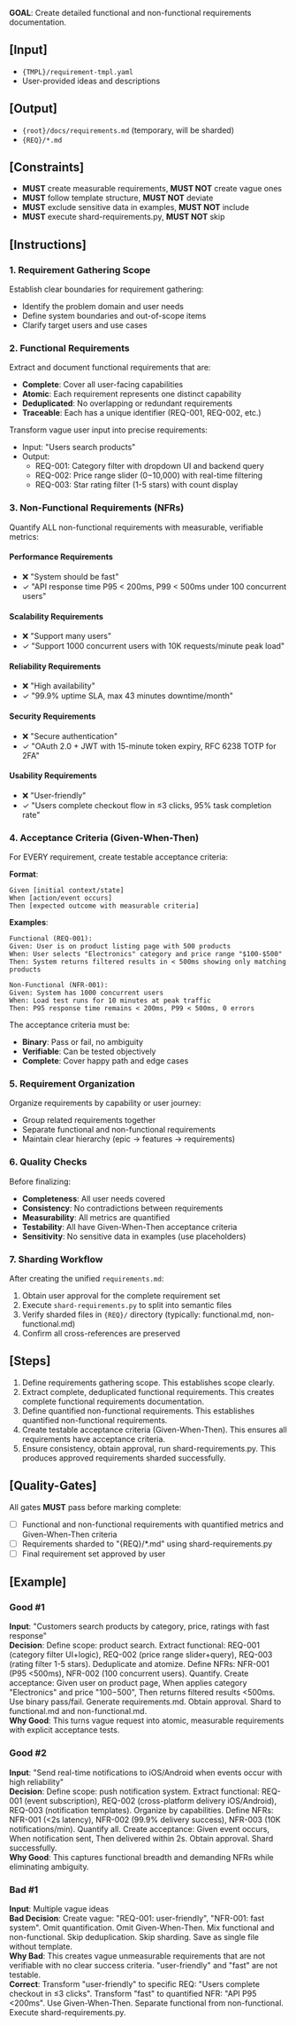 **GOAL**: Create detailed functional and non-functional requirements documentation.

## [Input]
- `{TMPL}/requirement-tmpl.yaml`
- User-provided ideas and descriptions

## [Output]
- `{root}/docs/requirements.md` (temporary, will be sharded)
- `{REQ}/*.md`

## [Constraints]
- **MUST** create measurable requirements, **MUST NOT** create vague ones
- **MUST** follow template structure, **MUST NOT** deviate
- **MUST** exclude sensitive data in examples, **MUST NOT** include
- **MUST** execute shard-requirements.py, **MUST NOT** skip

## [Instructions]

### 1. Requirement Gathering Scope
Establish clear boundaries for requirement gathering:
- Identify the problem domain and user needs
- Define system boundaries and out-of-scope items
- Clarify target users and use cases

### 2. Functional Requirements
Extract and document functional requirements that are:
- **Complete**: Cover all user-facing capabilities
- **Atomic**: Each requirement represents one distinct capability
- **Deduplicated**: No overlapping or redundant requirements
- **Traceable**: Each has a unique identifier (REQ-001, REQ-002, etc.)

Transform vague user input into precise requirements:
- Input: "Users search products"
- Output:
  - REQ-001: Category filter with dropdown UI and backend query
  - REQ-002: Price range slider ($0-$10,000) with real-time filtering
  - REQ-003: Star rating filter (1-5 stars) with count display

### 3. Non-Functional Requirements (NFRs)
Quantify ALL non-functional requirements with measurable, verifiable metrics:

#### Performance Requirements
- ❌ "System should be fast"
- ✓ "API response time P95 < 200ms, P99 < 500ms under 100 concurrent users"

#### Scalability Requirements
- ❌ "Support many users"
- ✓ "Support 1000 concurrent users with 10K requests/minute peak load"

#### Reliability Requirements
- ❌ "High availability"
- ✓ "99.9% uptime SLA, max 43 minutes downtime/month"

#### Security Requirements
- ❌ "Secure authentication"
- ✓ "OAuth 2.0 + JWT with 15-minute token expiry, RFC 6238 TOTP for 2FA"

#### Usability Requirements
- ❌ "User-friendly"
- ✓ "Users complete checkout flow in ≤3 clicks, 95% task completion rate"

### 4. Acceptance Criteria (Given-When-Then)
For EVERY requirement, create testable acceptance criteria:

**Format**:
```
Given [initial context/state]
When [action/event occurs]
Then [expected outcome with measurable criteria]
```

**Examples**:
```
Functional (REQ-001):
Given: User is on product listing page with 500 products
When: User selects "Electronics" category and price range "$100-$500"
Then: System returns filtered results in < 500ms showing only matching products

Non-Functional (NFR-001):
Given: System has 1000 concurrent users
When: Load test runs for 10 minutes at peak traffic
Then: P95 response time remains < 200ms, P99 < 500ms, 0 errors
```

The acceptance criteria must be:
- **Binary**: Pass or fail, no ambiguity
- **Verifiable**: Can be tested objectively
- **Complete**: Cover happy path and edge cases

### 5. Requirement Organization
Organize requirements by capability or user journey:
- Group related requirements together
- Separate functional and non-functional requirements
- Maintain clear hierarchy (epic → features → requirements)

### 6. Quality Checks
Before finalizing:
- **Completeness**: All user needs covered
- **Consistency**: No contradictions between requirements
- **Measurability**: All metrics are quantified
- **Testability**: All have Given-When-Then acceptance criteria
- **Sensitivity**: No sensitive data in examples (use placeholders)

### 7. Sharding Workflow
After creating the unified `requirements.md`:
1. Obtain user approval for the complete requirement set
2. Execute `shard-requirements.py` to split into semantic files
3. Verify sharded files in `{REQ}/` directory (typically: functional.md, non-functional.md)
4. Confirm all cross-references are preserved

## [Steps]
1. Define requirements gathering scope. This establishes scope clearly.
2. Extract complete, deduplicated functional requirements. This creates complete functional requirements documentation.
3. Define quantified non-functional requirements. This establishes quantified non-functional requirements.
4. Create testable acceptance criteria (Given-When-Then). This ensures all requirements have acceptance criteria.
5. Ensure consistency, obtain approval, run shard-requirements.py. This produces approved requirements sharded successfully.

## [Quality-Gates]
All gates **MUST** pass before marking complete:
- [ ] Functional and non-functional requirements with quantified metrics and Given-When-Then criteria
- [ ] Requirements sharded to "{REQ}/*.md" using shard-requirements.py
- [ ] Final requirement set approved by user

## [Example]

### Good #1
**Input**: "Customers search products by category, price, ratings with fast response"  
**Decision**: Define scope: product search. Extract functional: REQ-001 (category filter UI+logic), REQ-002 (price range slider+query), REQ-003 (rating filter 1-5 stars). Deduplicate and atomize. Define NFRs: NFR-001 (P95 <500ms), NFR-002 (100 concurrent users). Quantify. Create acceptance: Given user on product page, When applies category "Electronics" and price "$100-$500", Then returns filtered results <500ms. Use binary pass/fail. Generate requirements.md. Obtain approval. Shard to functional.md and non-functional.md.  
**Why Good**: This turns vague request into atomic, measurable requirements with explicit acceptance tests.

### Good #2
**Input**: "Send real-time notifications to iOS/Android when events occur with high reliability"  
**Decision**: Define scope: push notification system. Extract functional: REQ-001 (event subscription), REQ-002 (cross-platform delivery iOS/Android), REQ-003 (notification templates). Organize by capabilities. Define NFRs: NFR-001 (<2s latency), NFR-002 (99.9% delivery success), NFR-003 (10K notifications/min). Quantify all. Create acceptance: Given event occurs, When notification sent, Then delivered within 2s. Obtain approval. Shard successfully.  
**Why Good**: This captures functional breadth and demanding NFRs while eliminating ambiguity.

### Bad #1
**Input**: Multiple vague ideas  
**Bad Decision**: Create vague: "REQ-001: user-friendly", "NFR-001: fast system". Omit quantification. Omit Given-When-Then. Mix functional and non-functional. Skip deduplication. Skip sharding. Save as single file without template.  
**Why Bad**: This creates vague unmeasurable requirements that are not verifiable with no clear success criteria. "user-friendly" and "fast" are not testable.  
**Correct**: Transform "user-friendly" to specific REQ: "Users complete checkout in ≤3 clicks". Transform "fast" to quantified NFR: "API P95 <200ms". Use Given-When-Then. Separate functional from non-functional. Execute shard-requirements.py.
